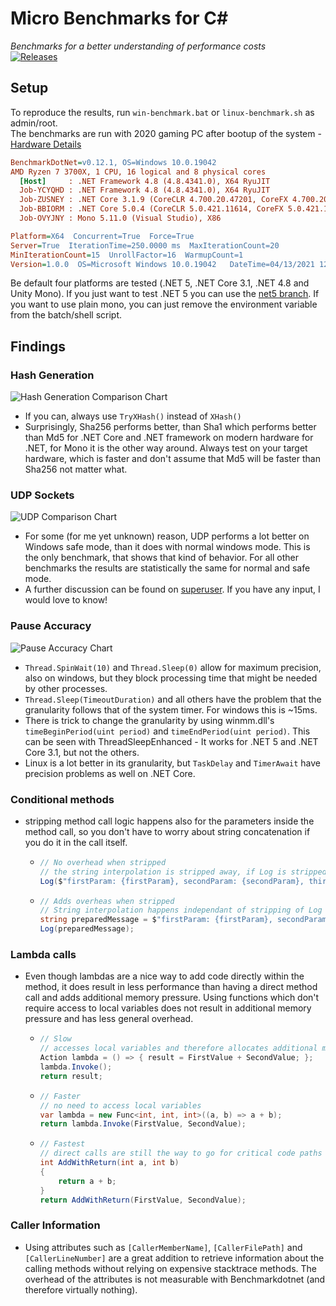 # Micro Benchmarks for C#

*Benchmarks for a better understanding of performance costs*  
[![Releases](https://img.shields.io/github/release/JohannesDeml/MicroBenchmarksDotNet/all.svg)](../../releases)

## Setup
To reproduce the results, run `win-benchmark.bat` or `linux-benchmark.sh` as admin/root.  
The benchmarks are run with 2020 gaming PC after bootup of the system - [Hardware Details](https://pcpartpicker.com/b/8MMcCJ)  

```ini
BenchmarkDotNet=v0.12.1, OS=Windows 10.0.19042
AMD Ryzen 7 3700X, 1 CPU, 16 logical and 8 physical cores
  [Host]     : .NET Framework 4.8 (4.8.4341.0), X64 RyuJIT
  Job-YCYQHD : .NET Framework 4.8 (4.8.4341.0), X64 RyuJIT
  Job-ZUSNEY : .NET Core 3.1.9 (CoreCLR 4.700.20.47201, CoreFX 4.700.20.47203), X64 RyuJIT
  Job-BBIORM : .NET Core 5.0.4 (CoreCLR 5.0.421.11614, CoreFX 5.0.421.11614), X64 RyuJIT
  Job-OVYJNY : Mono 5.11.0 (Visual Studio), X86 

Platform=X64  Concurrent=True  Force=True  
Server=True  IterationTime=250.0000 ms  MaxIterationCount=20  
MinIterationCount=15  UnrollFactor=16  WarmupCount=1  
Version=1.0.0  OS=Microsoft Windows 10.0.19042   DateTime=04/13/2021 12:37:54  
```

Be default four platforms are tested (.NET 5, .NET Core 3.1, .NET 4.8 and Unity Mono). If you just want to test .NET 5 you can use the [net5 branch](../../tree/net5). If you want to use plain mono, you can just remove the environment variable from the batch/shell script.

## Findings

### Hash Generation

![Hash Generation Comparison Chart](./Docs/hashgeneration100bytes-1.0.0.png)

* If you can, always use `TryXHash()` instead of `XHash()`
* Surprisingly, Sha256 performs better, than Sha1 which performs better than Md5 for .NET Core and .NET framework on modern hardware for .NET, for Mono it is the other way around. Always test on your target hardware, which is faster and don't assume that Md5 will be faster than Sha256 not matter what.


### UDP Sockets
![UDP Comparison Chart](./Docs/udpsocket-sendreceive-1.0.0.png)

* For some (for me yet unknown) reason, UDP performs a lot better on Windows safe mode, than it does with normal windows mode. This is the only benchmark, that shows that kind of behavior. For all other benchmarks the results are statistically the same for normal and safe mode.
* A further discussion can be found on [superuser](https://superuser.com/questions/1640588/windows-10-udp-socket-benchmark-a-lot-faster-in-safe-mode). If you have any input, I would love to know!

### Pause Accuracy
![Pause Accuracy Chart](./Docs/pauseaccuracy2ms-1.0.0.png)

* `Thread.SpinWait(10)` and `Thread.Sleep(0)` allow for maximum precision, also on windows, but they block processing time that might be needed by other processes.
* `Thread.Sleep(TimeoutDuration)`  and all others have the problem that the granularity follows that of the system timer. For windows this is ~15ms.  
* There is trick to change the granularity by using winmm.dll's `timeBeginPeriod(uint period)` and `timeEndPeriod(uint period)`. This can be seen with ThreadSleepEnhanced - It works for .NET 5 and .NET Core 3.1, but not the others.
* Linux is a lot better in its granularity, but `TaskDelay` and `TimerAwait` have precision problems as well on .NET Core.



### Conditional methods

* stripping method call logic happens also for the parameters inside the method call, so you don't have to worry about string concatenation if you do it in the call itself.

  * ```csharp
    // No overhead when stripped
    // the string interpolation is stripped away, if Log is stripped away
    Log($"firstParam: {firstParam}, secondParam: {secondParam}, thirdParam:{thirdParam}");
    ```

  * ```csharp
    // Adds overheas when stripped
    // String interpolation happens independant of stripping of Log
    string preparedMessage = $"firstParam: {firstParam}, secondParam: {secondParam}, thirdParam:{thirdParam}";
    Log(preparedMessage);
    ```



### Lambda calls

* Even though lambdas are a nice way to add code directly within the method, it does result in less performance than having a direct method call and adds additional memory pressure. Using functions which don't require access to local variables does not result in additional memory pressure and has less general overhead.
  * ```csharp
    // Slow
    // accesses local variables and therefore allocates additional memory
    Action lambda = () => { result = FirstValue + SecondValue; };
    lambda.Invoke();
    return result;
    ```
  * ```csharp
    // Faster
    // no need to access local variables
    var lambda = new Func<int, int, int>((a, b) => a + b);
    return lambda.Invoke(FirstValue, SecondValue);
    ```
  * ```csharp
    // Fastest
    // direct calls are still the way to go for critical code paths
    int AddWithReturn(int a, int b)
    {
    	return a + b;
    }
    return AddWithReturn(FirstValue, SecondValue);
    ```

### Caller Information

* Using attributes such as `[CallerMemberName]`, `[CallerFilePath]` and `[CallerLineNumber]` are a great addition to retrieve information about the calling methods without relying on expensive stacktrace methods. The overhead of the attributes is not measurable with Benchmarkdotnet (and therefore virtually nothing).
